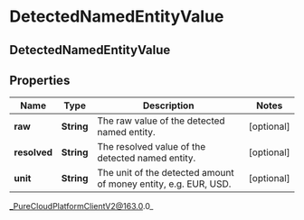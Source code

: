 # DetectedNamedEntityValue

## DetectedNamedEntityValue

## Properties

|Name | Type | Description | Notes|
|------------ | ------------- | ------------- | -------------|
| **raw** | **String** | The raw value of the detected named entity. | [optional] |
| **resolved** | **String** | The resolved value of the detected named entity. | [optional] |
| **unit** | **String** | The unit of the detected amount of money entity, e.g. EUR, USD. | [optional] |



_PureCloudPlatformClientV2@163.0.0_
